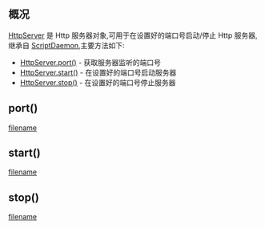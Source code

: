 ## 概况

[HttpServer](/API/Network/HttpServer/HttpServer/README.md) 是 Http 服务器对象,可用于在设置好的端口号启动/停止
Http 服务器,继承自 [ScriptDaemon](/API/ScriptDaemon/README.md),主要方法如下:

+ [HttpServer.port()](/API/Network/HttpServer/HttpServer/README.md?id=port) - 获取服务器监听的端口号
+ [HttpServer.start()](/API/Network/HttpServer/HttpServer/README.md?id=start) - 在设置好的端口号启动服务器
+ [HttpServer.stop()](/API/Network/HttpServer/HttpServer/README.md?id=stop) - 在设置好的端口号停止服务器

## port()

[filename](port.md ':include')

## start()

[filename](start.md ':include')

## stop()

[filename](stop.md ':include')
